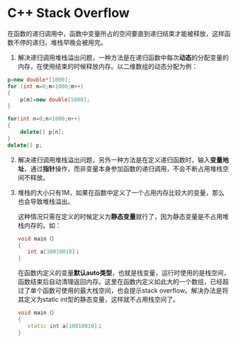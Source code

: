 # C++ Stack Overflow


在函数的递归调用中，函数中变量所占的空间要直到递归结束才能被释放，这样函数不停的递归，堆栈早晚会被用完。

1. 解决递归调用堆栈溢出问题，一种方法是在递归函数中每次**动态**的分配变量的内存，在使用结束的时候释放内存。以二维数组的动态分配为例：

```cpp
p=new double*[1000]; 
for (int m=0;m<1000;m++) 
{    
    p[m]=new double[5000];  
}      

for(int n=0;n<1000;n++) 
{    
    delete[] p[n]; 
}      
delete[] p;    
```

2. 解决递归调用堆栈溢出问题，另外一种方法是在定义递归函数时，输入**变量地址**，通过**指针**操作，而非变量本身参加函数的递归调用，不会不断占用堆栈空间不释放。

3. 堆栈的大小只有1M，如果在函数中定义了一个占用内存比较大的变量，那么也会导致堆栈溢出。

    这种情况只需在定义的时候定义为**静态变量**就行了，因为静态变量是不占用堆栈内存的。如：
    ```cpp
    void main（）
    {
       int a[10010010]；
    }
    ```

    在函数内定义的变量**默认auto类型**，也就是栈变量，运行时使用的是栈空间，函数结束后自动清理返回内存。这里在函数内定义如此大的一个数组，已经超过了单个函数可使用的最大栈空间，也会提示stack overflow。解决办法是将其定义为static int型的静态变量，这样就不占用栈空间了。
    ```cpp
    void main（）
    {
       static int a[10010010]；
    }
    ```

